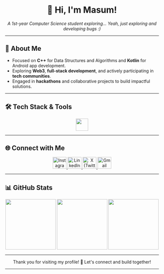 <h1 align="center">👋 Hi, I'm Masum!</h1>
<p align="center">
  <i>A 1st-year Computer Science student exploring... Yeah, just exploring and developing bugs :)</i>
</p>

---

## 🌟 About Me

-  Focused on **C++** for Data Structures and Algorithms and **Kotlin** for Android app development.
-  Exploring **Web3**, **full-stack development**, and actively participating in **tech communities**.
-  Engaged in **hackathons** and collaborative projects to build impactful solutions.

---

## 🛠 Tech Stack & Tools

<p align="center">
  <img src="https://skillicons.dev/icons?i=react,firebase,c,cpp,java,kotlin,androidstudio,gradle,linux,git,vim,neovim" height="40" />
</p>

---

## 🌐 Connect with Me

<p align="center">
  <a href="https://instagram.com/insane.odyssey" target="_blank">
    <img src="https://skillicons.dev/icons?i=instagram" alt="Instagram Badge" height="38" width="45" />
  </a>
  <a href="https://linkedin.com/in/masumali26" target="_blank">
    <img src="https://skillicons.dev/icons?i=linkedin" alt="LinkedIn Badge" height="38" width="45" />
  </a>
  <a href="https://x.com/insane_odyssey_" target="_blank">
    <img src="https://skillicons.dev/icons?i=twitter" alt="X (Twitter) Badge" height="38" width="45" />
  </a>
  <a href="mailto:masumali262006@gmail.com" target="_blank">
    <img src="https://skillicons.dev/icons?i=gmail" alt="Gmail Badge" height="38" width="45" />
  </a>
</p>


---

## 📊 GitHub Stats

<div align="center">
  <img src="https://github-readme-stats.vercel.app/api?username=insaneodyssey26&show_icons=true&theme=github_dark&hide_border=false&count_private=true&include_all_commits=false" height="165" />
  <img src="https://nirzak-streak-stats.vercel.app/?user=insaneodyssey26&theme=github_dark&hide_border=false" height="165"/>
  <img src="https://github-readme-stats.vercel.app/api/top-langs/?username=insaneodyssey26&layout=compact&theme=github_dark&hide_border=false&langs_count=6" height="165"/>
</div>

---

<p align="center">
Thank you for visiting my profile! 👊 Let's connect and build together!
</p>

---
